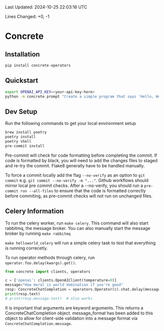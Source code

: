 Last Updated: 2024-10-25 22:03:16 UTC

Lines Changed: +0, -1

# Concrete
## Installation
```python
pip install concrete-operators
```

## Quickstart
```bash
export OPENAI_API_KEY=<your-api-key-here>
python -m concrete prompt "Create a simple program that says 'Hello, World!'"
```

## Dev Setup
Run the following commands to get your local environment setup
```bash
brew install poetry
poetry install
poetry shell
pre-commit install
```

Pre-commit will check for code formatting before completing the commit. If code is formatted by black, you will need to add the changes files to staged and re-try the commit.
Flake8 generally have to be handled manually.

To force a commit locally add the flag `--no-verify` as an option to `git commit` e.g. `git commit --no-verify -m "..."`. Github workflows should mirror local pre commit checks. After a --no-verify, you should run a `pre-commit run --all-files` to ensure that the code is formatted correctly before commiting, as pre-commit checks will not run on unchanged files.


## Celery Information
To run the celery worker, run ```make celery```. This command will also start rabbitmq, the message broker. You can also manually start the message broker by running ```make rabbitmq```

```make helloworld_celery``` will run a simple celery task to test that everything is running correcetly.

To run operator methods through celery, run `operator.foo.delay(kwargs).get()`. 
```python
from concrete import clients, operators

c = {'openai': clients.OpenAIClient(temperature=0)}
message="How moral is world domination if you're good"
resp: ConcreteChatCompletion = operators.Operator(c).chat.delay(message=message).get()
print(resp.text)
# print(resp.message.text)  # also works
```

It is important that arguments are keyword arguments. This returns a ConcreteChatCompletion object. message_format has been added to this object to allow for client-side validation into a message format via `ConcreteChatCompletion.message`.